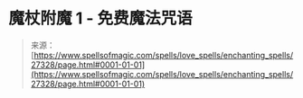 <!--yml

category: 未分类

date: 2024-06-12 19:16:14

-->

# 魔杖附魔 1 - 免费魔法咒语

> 来源：[https://www.spellsofmagic.com/spells/love_spells/enchanting_spells/27328/page.html#0001-01-01](https://www.spellsofmagic.com/spells/love_spells/enchanting_spells/27328/page.html#0001-01-01)
